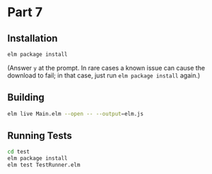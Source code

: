 Part 7
======

## Installation

```bash
elm package install
```

(Answer `y` at the prompt. In rare cases a known issue can cause the download
to fail; in that case, just run `elm package install` again.)

## Building

```bash
elm live Main.elm --open -- --output=elm.js
```

## Running Tests

```bash
cd test
elm package install
elm test TestRunner.elm
```
